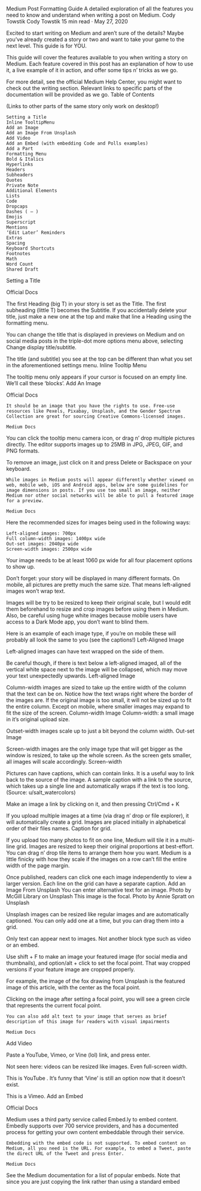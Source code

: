 Medium Post Formatting Guide
A detailed exploration of all the features you need to know and understand when writing a post on Medium.
Cody Towstik
Cody Towstik
15 min read
·
May 27, 2020

Excited to start writing on Medium and aren’t sure of the details? Maybe you’ve already created a story or two and want to take your game to the next level. This guide is for YOU.

This guide will cover the features available to you when writing a story on Medium. Each feature covered in this post has an explanation of how to use it, a live example of it in action, and offer some tips n’ tricks as we go.

For more detail, see the official Medium Help Center, you might want to check out the writing section. Relevant links to specific parts of the documentation will be provided as we go.
Table of Contents

(Links to other parts of the same story only work on desktop!)

    Setting a Title
    Inline TooltipMenu
    Add an Image
    Add an Image From Unsplash
    Add Video
    Add an Embed (with embedding Code and Polls examples)
    Add a Part
    Formatting Menu
    Bold & Italics
    Hyperlinks
    Headers
    Subheaders
    Quotes
    Private Note
    Additional Elements
    Lists
    Code
    Dropcaps
    Dashes ( — )
    Emojis
    Superscript
    Mentions
    ‘Edit Later’ Reminders
    Extras
    Spacing
    Keyboard Shortcuts
    Footnotes
    Math
    Word Count
    Shared Draft

Setting a Title

Official Docs

The first Heading (big T) in your story is set as the Title. The first subheading (little T) becomes the Subtitle. If you accidentally delete your title, just make a new one at the top and make that line a Heading using the formatting menu.

You can change the title that is displayed in previews on Medium and on social media posts in the triple-dot more options menu above, selecting Change display title/subtitle.

The title (and subtitle) you see at the top can be different than what you set in the aforementioned settings menu.
Inline Tooltip Menu

The tooltip menu only appears if your cursor is focused on an empty line. We’ll call these ‘blocks’.
Add An Image

Official Docs

    It should be an image that you have the rights to use. Free-use resources like Pexels, Pixabay, Unsplash, and the Gender Spectrum Collection are great for sourcing Creative Commons-licensed images.

    Medium Docs

You can click the tooltip menu camera icon, or drag n’ drop multiple pictures directly. The editor supports images up to 25MB in JPG, JPEG, GIF, and PNG formats.

To remove an image, just click on it and press Delete or Backspace on your keyboard.

    While images in Medium posts will appear differently whether viewed on web, mobile web, iOS and Android apps, below are some guidelines for image dimensions in posts. If you use too small an image, neither Medium nor other social networks will be able to pull a featured image for a preview.

    Medium Docs

Here the recommended sizes for images being used in the following ways:

    Left-aligned images: 700px
    Full column-width images: 1400px wide
    Out-set images: 2040px wide
    Screen-width images: 2500px wide

Your image needs to be at least 1060 px wide for all four placement options to show up.

Don’t forget: your story will be displayed in many different formats. On mobile, all pictures are pretty much the same size. That means left-aligned images won’t wrap text.

Images will be try to be resized to keep their original scale, but I would edit them beforehand to resize and crop images before using them in Medium. Also, be careful using huge white images because mobile users have access to a Dark Mode app, you don’t want to blind them.

Here is an example of each image type, if you’re on mobile these will probably all look the same to you (see the captions!)
Left-Aligned Image

Left-aligned images can have text wrapped on the side of them.

Be careful though, if there is text below a left-aligned imaged, all of the vertical white space next to the image will be collapsed, which may move your text unexpectedly upwards.
Left-aligned Image

Column-width images are sized to take up the entire width of the column that the text can be on. Notice how the text wraps right where the border of the images are. If the original image is too small, it will not be sized up to fit the entire column. Except on mobile, where smaller images may expand to fit the size of the screen.
Column-width Image
Column-width: a small image in it’s original upload size.

Outset-width images scale up to just a bit beyond the column width.
Out-set Image

Screen-width images are the only image type that will get bigger as the window is resized, to take up the whole screen. As the screen gets smaller, all images will scale accordingly.
Screen-width

Pictures can have captions, which can contain links. It is a useful way to link back to the source of the image.
A sample caption with a link to the source, which takes up a single line and automatically wraps if the text is too long. (Source: u/salt_watercolors)

Make an image a link by clicking on it, and then pressing Ctrl/Cmd + K

If you upload multiple images at a time (via drag n’ drop or file explorer), it will automatically create a grid. Images are placed initially in alphabetical order of their files names.
Caption for grid.

If you upload too many photos to fit on one line, Medium will tile it in a multi-line grid. Images are resized to keep their original proportions at best-effort. You can drag n’ drop tile items to arrange them how you want. Medium is a little finicky with how they scale if the images on a row can’t fill the entire width of the page margin.

Once published, readers can click one each image independently to view a larger version.
Each line on the grid can have a separate caption.
Add an Image From Unsplash
You can enter alternative text for an image.
Photo by McGill Library on Unsplash
This image is the focal. Photo by Annie Spratt on Unsplash

Unsplash images can be resized like regular images and are automatically captioned. You can only add one at a time, but you can drag them into a grid.

Only text can appear next to images. Not another block type such as video or an embed.

Use shift + F to make an image your featured image (for social media and thumbnails), and option/alt + click to set the focal point. That way cropped versions if your feature image are cropped properly.

For example, the image of the fox drawing from Unsplash is the featured image of this article, with the center as the focal point.

Clicking on the image after setting a focal point, you will see a green circle that represents the current focal point.

    You can also add alt text to your image that serves as brief description of this image for readers with visual impairments

    Medium Docs

Add Video

Paste a YouTube, Vimeo, or Vine (lol) link, and press enter.

Not seen here: videos can be resized like images. Even full-screen width.

This is YouTube .
It’s funny that ‘Vine’ is still an option now that it doesn’t exist.

This is a Vimeo.
Add an Embed

Official Docs

Medium uses a third party service called Embed.ly to embed content. Embedly supports over 700 service providers, and has a documented process for getting your own content embeddable through their service.

    Embedding with the embed code is not supported. To embed content on Medium, all you need is the URL. For example, to embed a Tweet, paste the direct URL of the Tweet and press Enter.

    Medium Docs

See the Medium documentation for a list of popular embeds. Note that since you are just copying the link rather than using a standard embed <script> or <iframe> tag, you don’t get the full embed options provided by most embed providers. Also, a lot of the interactivity provided by the embeds doesn’t work until the article is published. To test out your embeds, publish your story first as ‘unlisted’ to make sure everything is kosher.

For example, you can embed code stored by other service providers directly in your article. Some popular third-party embeds: Github Gists, Codepen.io, JSfiddle.

This is Github Gists.
You can add a caption, too!

This is Codepen.io (notice that you need to click ‘Run Pen’ first).

This is JSFIddle.
Add a Part

Shortcut: ctrl + Enter

Adding a new ‘part’ renders a horizontal rule of ellipses (seen below).
Formatting Menu

The formatting menu only appears if you highlight text.
Bold & Italics

Bold shortcut: ctrl + B
Italics shortcut: ctrl + I

You can bold and italicize text if it isn’t a header. Text can be both bold and italic at the same time. Headers and Subheaders can’t be bold nor italic.

    Quotes can be bolded, and are italic by default. Italicizing them reverses the default styling.

Hyperlinks

Shortcut: ctrl + K

You can turn arbitrary text into a hyperlink. They are always opened in a New Tab. Deleting text doesn’t break the hyperlink. Text added after the existing link doesn’t make the new text a part of the existing link, but you can add text in in between the first and last letter.

In order to change the display text or the link itself, you need to highlight the existing link and remove the current hyperlink to update the link text

If you just paste a link on an empty line, Medium will make a best-effort attempt at rendering a bookmark widget with a summary. Take a look at the source websites for each of these links to see how Medium has tried to generate a title, summary, and icon.

It seems like Medium uses the Open Graph protocol to determine the thumbnail image and summary. For software people, that means setting the meta tags with og properties — og:title , og:description,og:url , og:image — on the website. For links to Medium posts, that will be the Title, Subtitle, URL, and ‘Featured’ image.

Seen from sindresorhus.com and clicking ‘View Source’:

# From the 
<meta property="og:title" content="Sindre Sorhus"><meta property="og:url" content="https://sindresorhus.com/"><meta property="og:description" content="Full-Time Open-Sourcerer & Aspiring Rebel"><meta property="og:image" content="https://sindresorhus.com/sindre-sorhus.jpg">

To delete a bookmark embed, just highlight the whole thing and press Backspace or Delete

Notice how I was able to edit the title, summary, and link preview for the generated embedded bookmarks.
Here is the Medium Fix for those pesky title issues.
User interfaces need lots of coaxing and back rubs.

medium.com
How to link to part of the same document in Markdown?
Some additional things to keep in mind if ya ever get fancy with symbols within headings that ya want to navigate to…~if you add too much text to the summary it starts to make the embedded icon look a little bit wonky and that is kind of interesting~

stackoverflow.com
Tania Rascia
I’m a full stack software developer creating open source projects and writing about modern JavaScript, Node.js, and…

www.taniarascia.com
Google ~~~~I Edited This~~~~
Search the world’s information, including webpages, images, videos and more. Google has many special features to help ~~~You can’t add a new line to the title or the summary, you can’t add spaces to the end of each segment ~~~…

www.google.com~~~You Can Modify The URL Preview, eek DANGEROUS!~~~
Sindre Sorhus
Full-Time Open-Sourcerer & Aspiring Rebel

sindresorhus.com
Headers

Create a header using the big ‘T’ option (like Formatting Menu TK(link) above). The first header in the document will be the ‘Title’.
Subheaders

Are created using the smaller ‘T’ option. A subheader directly below the ‘Title’ header will be the ‘Subtitle’.

Since there are only two levels of headers, you can only create a layout schema like the following:

    Title
    Subtitle
    — Heading 1
    — — Subheading 1
    — — Subheading 2
    — Heading 2
    — — Subheading 1
    — — Subheading 2

Quotes

Shortcut: ctrl + alt + 5

Toggle a block of text into either style of quote by highlighting any text in the quote and choosing the ‘quote’ format option again. If two quotation marks are highlighted in the formatting menu, clicking the ‘quote’ option again will remove quotes.

    There are two styles of quotes.

    They can have links.

…

    There are two styles of quotes.

    They can have links.

…

    A new line has slightly more spacing than the line height when a quote wraps.

    As you can see.

…

    This style of quote can be bolded, and italicizing reverses the default styling.

…

    This style of quote can’t be bolded or italicized. If this quote gets too long it will wrap, too.

Private Note

You can make a private note on a line that only you and publications the article is posted to can see.

There can be multiple private notes on the same line. Since this story is already published, you can’t see the private note attached to this line.
Additional Elements
Lists

    There are two styles of lists. This style of list is created by typing an asterisk (*) and Space
    Lists can not be nested, and only have one level.

    This style of list is created by typing 1 + period (.) and Space
    It automatically increments.
    If you press enter and the list item is empty, the list stops incrementing and the empty line disappears.
    Numbered lists cannot be continued after a section break or between images.
    If you press Enter after a list item in the middle, you can insert empty lines, but they are automatically removed during the publish process.

Code

Native inline code and code blocks do not have any syntax highlighting. To get syntax highlighting, you must use an embed provider.

    Medium does not allow users to insert and run scripts into the site for security and privacy reasons.

    Medium Docs

You can inline code by typing a backtick (`) and then typing your code. Press backtick again to exit out of inline code editing mode, or move your cursor out with the mouse or arrow keys.

To enter inline code editing mode, there` needs` to` be a space before the backtick before you put the backtick.

To make existing text inline code, highlight it and press backtick . To use a backtick in code, use this method `` to wrap existing backticks.

Code blocks can be made by typing three backticks (```) in a row, or using the shortcut ctrl + alt + 6

This is a code block. It uses a monospaced font called Menlo, with a fallback to Monaco.New lines are automatically generated when you press enter, and there is the same amount of space between new lines and wrapped text.The previous line wraps.
These two do not.There can be multiple blank lines in code blocks.

Dropcaps

Drop caps can be added to a paragraph by selecting an entire paragraph and clicking on the drop caps icon in the formatting menu. A drop cap takes up two full lines of height. On mobile, they appear as regular text.

AA custom image can be used as a drop cap instead by clicking on the drop cap so it has a green border. The emoji on the left was an A drop cap. The behavior for draggin an image is a little wonky. Just make sure your drop cap is selected and try to drag the image file over it. On mobile, since dropcaps don’t appear, the letter you replaced the image with will be rendered instead.

Notice how the emoji drop cap takes up four lines of height (on my screen) rather than two. If you delete a drop cap, typing a capital letter at the start of that line will make the new letter the drop cap.

AA fancy letter as a drop cap could add some pizzaz. Using a png image with a transparent background will probably work best, as it will work well with Dark Mode (if the desktop version ever gets dark mode).

You can use any image type as a drop cap, even a gif.

TThis is a gif drop cap.
This is an image formatted to wrap text.

This is an image of the same gif.
Dashes

Pressing the hiphen (-) button twice in a row will generate — a dash.

You can’t put — additional — spacing after a dash.

Pairs of dashes will continue to be converted into dashes — — —
Emojis 😜

Medium supports the same emoji syntax as services like GitHub and Slack. Here is a cheat sheet for all available emojis. They can appear in any Header or Subheader, even the main Title and Subtitle.

To add an emoji, type colon (:) and the name of your favorite emoji — :star .

I’d give this article a rating of ⭐ ⭐️ ⭐️ ⭐️ ⭐️.

You can copy and paste emojis to quickly make duplicates.
Superscript

Medium supports superscript for numbers only. To output a number, such as 6⁷ just type in 6^7 , words⁵ can have numeric superscripts too using words^5 .

The number will continue to be superscripted as long as you don’t add a non-numeric character, like a space, special character, or letter.

You can click back into a superscript⁵⁴ ⁴⁴⁵ ⁴ number and add spaces in between, or additonal numbers.

If you delete the word¹²³ that has superscripts, you can put a space or dash before the superscript — ⁵⁵⁵.
Mentions

Mention someone by typing @name or @username . The tag will be replaced with their name — Cody Towstik.

Tagged users will get a notification after you publish.
‘Edit Later’ Reminder

Including the characters TK anywhere on a line will leave a TK reminder. It adds a little TK icon to the left of the line and serves as a reminder to the author to come back and make a future change.

Medium will warn you if there are any remaining TK reminders left before you publish.
Extras
Spacing

You can make a single-spaced line break by going to the end of the line and pressing Shift + Enter at the same time. This is only available on desktop.
Like.
This.
There.
Is.
Less.
Space.
Between.
Lines.

Extra white space is collapsed when your article is published, so make sure to take a look at it after. If you have multiple blank new lines or a list with an empty element, all of that will be removed.
Keyboard Shortcuts

Offical docs

You can pop up the help menu while editing using ctrl + ? which lists some of the relevant shortcuts at the bottom of your screen.

Use ctrl + shift + / to get ctrl + ?.
Footnotes

¹Medium doesn’t support footnotes
²But you can use superscript
³And use shift + enter to mock footnotes at the bottom of your post.
Math

Medium doesn’t support math, but there is a user guide on using Unicode characters for maths on Medium.

Since medium uses Embed.ly for their embeds, you could use one of the existing embeds that support LaTeX to render complex math.
Word Count

Select a portion of text, or the entire article with ctrl + a , and a word count will appear in the top left.
Shared Draft

You can share a draft with another user so they can edit add notes. If you add notes to another users article, you will get a thank you note at the bottom of the article at the time of publish.

If you’d rather not be mentioned, click Hide near your mention to hide it for other readers.
Additional Thoughts

    Some of the UI is a little wonky. Since editing mode doesn’t provide a one-to-one preview of how the article is going to be published, you’ll probably want to publish the article as unlisted first.
    Use the triple-dot more options menu above and select Manage Unlisted Setting .
    It would be nice if there was support for additionally nesting some elements like lists and sub-sub-headers (think H1 — H4), but it makes sense they aren’t included because Medium has a mobile-first design, which wouldn’t support heavy nesting.

I encourage you to check out the all of the links in the Medium Help Center under ‘Writing’ because there is a lot of information to go through.

Some relevant cherry-picked links:

Tips and Tricks for Medium Writers

About Medium’s distribution system

Medium’s Curation Guidelines: everything writers need to know

Make a post eligible for curation

Note that stories about Medium (like this one) are not eligible for curation.

If you missed something or want to go back:

    Setting a Title
    Inline TooltipMenu
    Formatting Menu
    Additional Elements
    Extras
